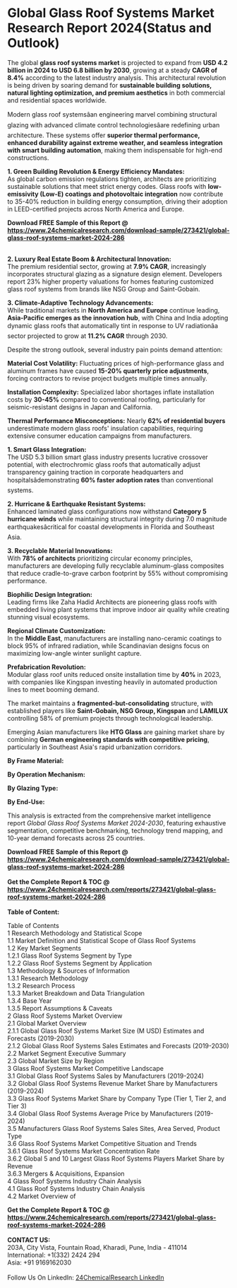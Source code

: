 <h1>Global Glass Roof Systems Market Research Report 2024(Status and Outlook)</h1><p>The global <strong>glass roof systems market</strong> is projected to expand from <strong>USD 4.2 billion in 2024 to USD 6.8 billion by 2030</strong>, growing at a steady <strong>CAGR of 8.4%</strong> according to the latest industry analysis. This architectural revolution is being driven by soaring demand for <strong>sustainable building solutions, natural lighting optimization, and premium aesthetics</strong> in both commercial and residential spaces worldwide.</p><p>Modern glass roof systemsâan engineering marvel combining structural glazing with advanced climate control technologiesâare redefining urban architecture. These systems offer <strong>superior thermal performance, enhanced durability against extreme weather, and seamless integration with smart building automation</strong>, making them indispensable for high-end constructions.</p><p><strong>1. Green Building Revolution &amp; Energy Efficiency Mandates:</strong><br>
As global carbon emission regulations tighten, architects are prioritizing sustainable solutions that meet strict energy codes. Glass roofs with <strong>low-emissivity (Low-E) coatings and photovoltaic integration</strong> now contribute to 35-40% reduction in building energy consumption, driving their adoption in LEED-certified projects across North America and Europe.</p><div><b>Download FREE Sample of this Report @ 
            <a href="https://www.24chemicalresearch.com/download-sample/273421/global-glass-roof-systems-market-2024-286">
            https://www.24chemicalresearch.com/download-sample/273421/global-glass-roof-systems-market-2024-286</a></b></div><br><p><strong>2. Luxury Real Estate Boom &amp; Architectural Innovation:</strong><br>
The premium residential sector, growing at <strong>7.9% CAGR</strong>, increasingly incorporates structural glazing as a signature design element. Developers report 23% higher property valuations for homes featuring customized glass roof systems from brands like NSG Group and Saint-Gobain.</p><p><strong>3. Climate-Adaptive Technology Advancements:</strong><br>
While traditional markets in <strong>North America and Europe</strong> continue leading, <strong>Asia-Pacific emerges as the innovation hub</strong>, with China and India adopting dynamic glass roofs that automatically tint in response to UV radiationâa sector projected to grow at <strong>11.2% CAGR</strong> through 2030.</p><p>Despite the strong outlook, several industry pain points demand attention:</p><p><strong>Material Cost Volatility:</strong> Fluctuating prices of high-performance glass and aluminum frames have caused <strong>15-20% quarterly price adjustments</strong>, forcing contractors to revise project budgets multiple times annually.</p><p><strong>Installation Complexity:</strong> Specialized labor shortages inflate installation costs by <strong>30-45%</strong> compared to conventional roofing, particularly for seismic-resistant designs in Japan and California.</p><p><strong>Thermal Performance Misconceptions:</strong> Nearly <strong>62% of residential buyers</strong> underestimate modern glass roofs' insulation capabilities, requiring extensive consumer education campaigns from manufacturers.</p><p><strong>1. Smart Glass Integration:</strong><br>
The USD 5.3 billion smart glass industry presents lucrative crossover potential, with electrochromic glass roofs that automatically adjust transparency gaining traction in corporate headquarters and hospitalsâdemonstrating <strong>60% faster adoption rates</strong> than conventional systems.</p><p><strong>2. Hurricane &amp; Earthquake Resistant Systems:</strong><br>
Enhanced laminated glass configurations now withstand <strong>Category 5 hurricane winds</strong> while maintaining structural integrity during 7.0 magnitude earthquakesâcritical for coastal developments in Florida and Southeast Asia.</p><p><strong>3. Recyclable Material Innovations:</strong><br>
With <strong>78% of architects</strong> prioritizing circular economy principles, manufacturers are developing fully recyclable aluminum-glass composites that reduce cradle-to-grave carbon footprint by 55% without compromising performance.</p><p><strong>Biophilic Design Integration:</strong><br>
    Leading firms like Zaha Hadid Architects are pioneering glass roofs with embedded living plant systems that improve indoor air quality while creating stunning visual ecosystems.</p><p><strong>Regional Climate Customization:</strong><br>
    In the <strong>Middle East</strong>, manufacturers are installing nano-ceramic coatings to block 95% of infrared radiation, while Scandinavian designs focus on maximizing low-angle winter sunlight capture.</p><p><strong>Prefabrication Revolution:</strong><br>
    Modular glass roof units reduced onsite installation time by <strong>40%</strong> in 2023, with companies like Kingspan investing heavily in automated production lines to meet booming demand.</p><p>The market maintains a <strong>fragmented-but-consolidating</strong> structure, with established players like <strong>Saint-Gobain, NSG Group, Kingspan</strong> and <strong>LAMILUX</strong> controlling 58% of premium projects through technological leadership.</p><p>Emerging Asian manufacturers like <strong>HTG Glass</strong> are gaining market share by combining <strong>German engineering standards with competitive pricing</strong>, particularly in Southeast Asia's rapid urbanization corridors.</p><p><strong>By Frame Material:</strong></p><p><strong>By Operation Mechanism:</strong></p><p><strong>By Glazing Type:</strong></p><p><strong>By End-Use:</strong></p><p>This analysis is extracted from the comprehensive market intelligence report <em>Global Glass Roof Systems Market 2024-2030</em>, featuring exhaustive segmentation, competitive benchmarking, technology trend mapping, and 10-year demand forecasts across 25 countries.</p><div><b>Download FREE Sample of this Report @ 
            <a href="https://www.24chemicalresearch.com/download-sample/273421/global-glass-roof-systems-market-2024-286">
            https://www.24chemicalresearch.com/download-sample/273421/global-glass-roof-systems-market-2024-286</a></b></div><br><div><b>Get the Complete Report & TOC @ 
            <a href="https://www.24chemicalresearch.com/reports/273421/global-glass-roof-systems-market-2024-286">
            https://www.24chemicalresearch.com/reports/273421/global-glass-roof-systems-market-2024-286</a></b></div><br>
            <b>Table of Content:</b><p>Table of Contents<br />
1 Research Methodology and Statistical Scope<br />
1.1 Market Definition and Statistical Scope of Glass Roof Systems<br />
1.2 Key Market Segments<br />
1.2.1 Glass Roof Systems Segment by Type<br />
1.2.2 Glass Roof Systems Segment by Application<br />
1.3 Methodology & Sources of Information<br />
1.3.1 Research Methodology<br />
1.3.2 Research Process<br />
1.3.3 Market Breakdown and Data Triangulation<br />
1.3.4 Base Year<br />
1.3.5 Report Assumptions & Caveats<br />
2 Glass Roof Systems Market Overview<br />
2.1 Global Market Overview<br />
2.1.1 Global Glass Roof Systems Market Size (M USD) Estimates and Forecasts (2019-2030)<br />
2.1.2 Global Glass Roof Systems Sales Estimates and Forecasts (2019-2030)<br />
2.2 Market Segment Executive Summary<br />
2.3 Global Market Size by Region<br />
3 Glass Roof Systems Market Competitive Landscape<br />
3.1 Global Glass Roof Systems Sales by Manufacturers (2019-2024)<br />
3.2 Global Glass Roof Systems Revenue Market Share by Manufacturers (2019-2024)<br />
3.3 Glass Roof Systems Market Share by Company Type (Tier 1, Tier 2, and Tier 3)<br />
3.4 Global Glass Roof Systems Average Price by Manufacturers (2019-2024)<br />
3.5 Manufacturers Glass Roof Systems Sales Sites, Area Served, Product Type<br />
3.6 Glass Roof Systems Market Competitive Situation and Trends<br />
3.6.1 Glass Roof Systems Market Concentration Rate<br />
3.6.2 Global 5 and 10 Largest Glass Roof Systems Players Market Share by Revenue<br />
3.6.3 Mergers & Acquisitions, Expansion<br />
4 Glass Roof Systems Industry Chain Analysis<br />
4.1 Glass Roof Systems Industry Chain Analysis<br />
4.2 Market Overview of</p><div><b>Get the Complete Report & TOC @ 
            <a href="https://www.24chemicalresearch.com/reports/273421/global-glass-roof-systems-market-2024-286">
            https://www.24chemicalresearch.com/reports/273421/global-glass-roof-systems-market-2024-286</a></b></div><br><b>CONTACT US:</b><br>
            203A, City Vista, Fountain Road, Kharadi, Pune, India - 411014<br>
            International: +1(332) 2424 294<br>
            Asia: +91 9169162030 <br><br>
            Follow Us On LinkedIn: <a href="https://www.linkedin.com/company/24chemicalresearch/">24ChemicalResearch LinkedIn</a>